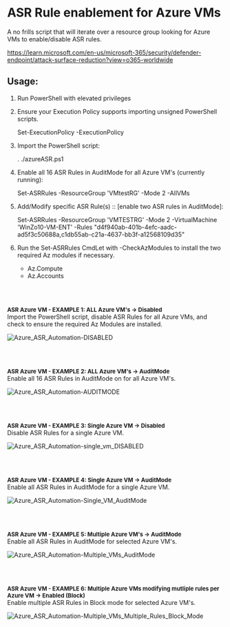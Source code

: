 # ASR Rule enablement for Azure VMs
A no frills script that will iterate over a resource group looking for Azure VMs to enable/disable ASR rules.

https://learn.microsoft.com/en-us/microsoft-365/security/defender-endpoint/attack-surface-reduction?view=o365-worldwide


Usage:
------
1. Run PowerShell with elevated privileges

2. Ensure your Execution Policy supports importing unsigned PowerShell scripts.
   
   Set-ExecutionPolicy -ExecutionPolicy <value>

3. Import the PowerShell script:

    . ./azureASR.ps1

3. Enable all 16 ASR Rules in AuditMode for all Azure VM's (currently running):

    Set-ASRRules -ResourceGroup 'VMtestRG' -Mode 2 -AllVMs

4. Add/Modify specific ASR Rule(s) :: [enable two ASR rules in AuditMode]:

    Set-ASRRules -ResourceGroup 'VMTESTRG' -Mode 2 -VirtualMachine 'WinZo10-VM-ENT' -Rules "d4f940ab-401b-4efc-aadc-ad5f3c50688a,c1db55ab-c21a-4637-bb3f-a12568109d35"

5. Run the Set-ASRRules CmdLet with -CheckAzModules to install the two required Az modules if necessary.
   - Az.Compute
   - Az.Accounts

<br />
<br />
   
<font size="2">**ASR Azure VM - EXAMPLE 1: ALL Azure VM's -> Disabled**</font><br />
Import the PowerShell script, disable ASR Rules for all Azure VMs, and check to ensure the required Az Modules are installed.


![Azure_ASR_Automation-DISABLED](https://user-images.githubusercontent.com/32214072/211174438-3032e880-e0a7-4116-8f4f-553d0cd12e8f.png)


<br />
<br />
   
<font size="2">**ASR Azure VM - EXAMPLE 2: ALL Azure VM's -> AuditMode**</font><br />
Enable all 16 ASR Rules in AuditMode on for all Azure VM's.


![Azure_ASR_Automation-AUDITMODE](https://user-images.githubusercontent.com/32214072/211174449-7405dbd6-a84a-4333-ad63-b48851a80c09.png)

<br />
<br />

<font size="2">**ASR Azure VM - EXAMPLE 3: Single Azure VM -> Disabled**</font><br />
Disable ASR Rules for a single Azure VM.


![Azure_ASR_Automation-single_vm_DISABLED](https://user-images.githubusercontent.com/32214072/211214994-4775853a-055b-40e9-aa7a-96b36c5604f9.png)


<br />
<br />

<font size="2">**ASR Azure VM - EXAMPLE 4: Single Azure VM -> AuditMode**</font><br />
Enable all ASR Rules in AuditMode for a single Azure VM.


![Azure_ASR_Automation-Single_VM_AuditMode](https://user-images.githubusercontent.com/32214072/211215001-6ed96549-f674-4607-b7bf-4f9c9a7acbbf.png)


<br />
<br />

<font size="2">**ASR Azure VM - EXAMPLE 5: Multiple Azure VM's -> AuditMode**</font><br />
Enable all ASR Rules in AuditMode for selected Azure VM's.

![Azure_ASR_Automation-Multiple_VMs_AuditMode](https://user-images.githubusercontent.com/32214072/211217465-9098de3e-e16d-4bac-b534-7b0cdf301e22.png)



<br />
<br />

<font size="2">**ASR Azure VM - EXAMPLE 6: Multiple Azure VMs modifying mutliple rules per Azure VM -> Enabled (Block)**</font><br />
Enable multiple ASR Rules in Block mode for selected Azure VM's.


![Azure_ASR_Automation-Multiple_VMs_Multiple_Rules_Block_Mode](https://user-images.githubusercontent.com/32214072/211217472-b07d5857-1476-4415-bfd4-48940b4ae77c.png)
